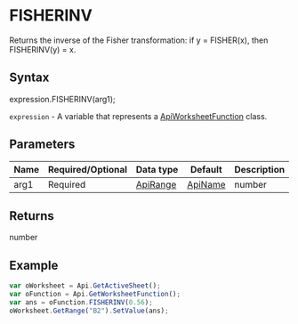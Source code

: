 # FISHERINV

Returns the inverse of the Fisher transformation: if y = FISHER(x), then FISHERINV(y) = x.

## Syntax

expression.FISHERINV(arg1);

`expression` - A variable that represents a [ApiWorksheetFunction](../ApiWorksheetFunction.md) class.

## Parameters

| **Name** | **Required/Optional** | **Data type** | **Default** | **Description** |
| ------------- | ------------- | ------------- | ------------- | ------------- |
| arg1 | Required | [ApiRange](../../ApiRange/ApiRange.md) | [ApiName](../../ApiName/ApiName.md) | number |  | The value to perform the inverse of the transformation. |

## Returns

number

## Example



```javascript
var oWorksheet = Api.GetActiveSheet();
var oFunction = Api.GetWorksheetFunction();
var ans = oFunction.FISHERINV(0.56);
oWorksheet.GetRange("B2").SetValue(ans);



```
